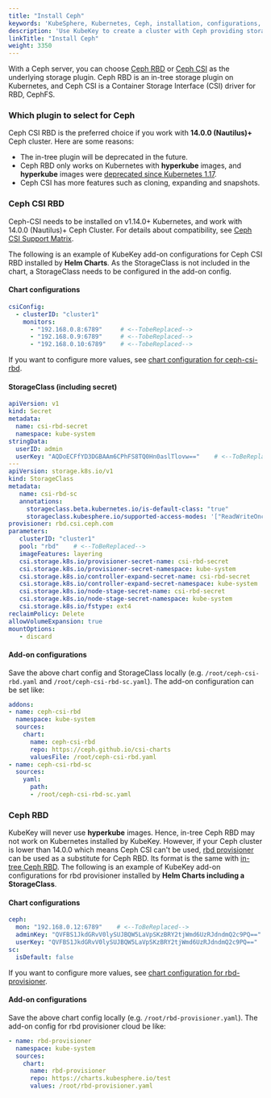 ```yaml
---
title: "Install Ceph"
keywords: 'KubeSphere, Kubernetes, Ceph, installation, configurations, storage'
description: 'Use KubeKey to create a cluster with Ceph providing storage services.'
linkTitle: "Install Ceph"
weight: 3350
---
```


With a Ceph server, you can choose [Ceph RBD](https://kubernetes.io/docs/concepts/storage/storage-classes/#ceph-rbd) or [Ceph CSI](https://github.com/ceph/ceph-csi) as the underlying storage plugin. Ceph RBD is an in-tree storage plugin on Kubernetes, and Ceph CSI is a Container Storage Interface (CSI) driver for RBD, CephFS. 

###  Which plugin to select for Ceph 

Ceph CSI RBD is the preferred choice if you work with **14.0.0 (Nautilus)+** Ceph cluster. Here are some reasons:

- The in-tree plugin will be deprecated in the future.
- Ceph RBD only works on Kubernetes with **hyperkube** images, and **hyperkube** images were 
  [deprecated since Kubernetes 1.17](https://github.com/kubernetes/kubernetes/pull/85094).
- Ceph CSI has more features such as cloning, expanding and snapshots.

### Ceph CSI RBD

Ceph-CSI needs to be installed on v1.14.0+ Kubernetes, and work with 14.0.0 (Nautilus)+ Ceph Cluster. 
For details about compatibility, see [Ceph CSI Support Matrix](https://github.com/ceph/ceph-csi#support-matrix). 

The following is an example of KubeKey add-on configurations for Ceph CSI RBD installed by **Helm Charts**.
As the StorageClass is not included in the chart, a StorageClass needs to be configured in the add-on config. 

####  Chart configurations

```yaml
csiConfig:
  - clusterID: "cluster1"
    monitors:
      - "192.168.0.8:6789"     # <--TobeReplaced-->
      - "192.168.0.9:6789"     # <--TobeReplaced-->
      - "192.168.0.10:6789"    # <--TobeReplaced-->
```

If you want to configure more values, see [chart configuration for ceph-csi-rbd](https://github.com/ceph/ceph-csi/tree/master/charts/ceph-csi-rbd).

#### StorageClass (including secret)

```yaml
apiVersion: v1
kind: Secret
metadata:
  name: csi-rbd-secret
  namespace: kube-system
stringData:
  userID: admin
  userKey: "AQDoECFfYD3DGBAAm6CPhFS8TQ0Hn0aslTlovw=="    # <--ToBeReplaced-->
---
apiVersion: storage.k8s.io/v1
kind: StorageClass
metadata:
   name: csi-rbd-sc
   annotations:
     storageclass.beta.kubernetes.io/is-default-class: "true"
     storageclass.kubesphere.io/supported-access-modes: '["ReadWriteOnce","ReadOnlyMany","ReadWriteMany"]'
provisioner: rbd.csi.ceph.com
parameters:
   clusterID: "cluster1"
   pool: "rbd"    # <--ToBeReplaced-->
   imageFeatures: layering
   csi.storage.k8s.io/provisioner-secret-name: csi-rbd-secret
   csi.storage.k8s.io/provisioner-secret-namespace: kube-system
   csi.storage.k8s.io/controller-expand-secret-name: csi-rbd-secret
   csi.storage.k8s.io/controller-expand-secret-namespace: kube-system
   csi.storage.k8s.io/node-stage-secret-name: csi-rbd-secret
   csi.storage.k8s.io/node-stage-secret-namespace: kube-system
   csi.storage.k8s.io/fstype: ext4
reclaimPolicy: Delete
allowVolumeExpansion: true
mountOptions:
   - discard
```

#### Add-on configurations

Save the above chart config and StorageClass locally (e.g. `/root/ceph-csi-rbd.yaml` and `/root/ceph-csi-rbd-sc.yaml`). The add-on configuration can be set like:

```yaml
addons: 
- name: ceph-csi-rbd
  namespace: kube-system
  sources:
    chart:
      name: ceph-csi-rbd
      repo: https://ceph.github.io/csi-charts
      valuesFile: /root/ceph-csi-rbd.yaml
- name: ceph-csi-rbd-sc
  sources:
    yaml:
      path:
      - /root/ceph-csi-rbd-sc.yaml
```

### Ceph RBD

KubeKey will never use **hyperkube** images. Hence, in-tree Ceph RBD may not work on Kubernetes installed by KubeKey. However, if your Ceph cluster is lower than 14.0.0 which means Ceph CSI can't be used, [rbd provisioner](https://github.com/kubernetes-incubator/external-storage/tree/master/ceph/rbd) can be used as a substitute for Ceph RBD. Its format is the same with [in-tree Ceph RBD](https://kubernetes.io/docs/concepts/storage/storage-classes/#ceph-rbd). 
The following is an example of KubeKey add-on configurations for rbd provisioner installed by **Helm Charts including a StorageClass**.

#### Chart configurations

```yaml
ceph:
  mon: "192.168.0.12:6789"    # <--ToBeReplaced-->
  adminKey: "QVFBS1JkdGRvV0lySUJBQW5LaVpSKzBRY2tjWmd6UzRJdndmQ2c9PQ=="   # <--ToBeReplaced-->
  userKey: "QVFBS1JkdGRvV0lySUJBQW5LaVpSKzBRY2tjWmd6UzRJdndmQ2c9PQ=="    # <--ToBeReplaced-->
sc:
  isDefault: false
```

If you want to configure more values, see [chart configuration for rbd-provisioner](https://github.com/kubesphere/helm-charts/tree/master/src/test/rbd-provisioner#configuration).

#### Add-on configurations

Save the above chart config locally (e.g. `/root/rbd-provisioner.yaml`). The add-on config for rbd provisioner cloud be like: 

```yaml
- name: rbd-provisioner
  namespace: kube-system
  sources:
    chart:
      name: rbd-provisioner
      repo: https://charts.kubesphere.io/test
      values: /root/rbd-provisioner.yaml
```
